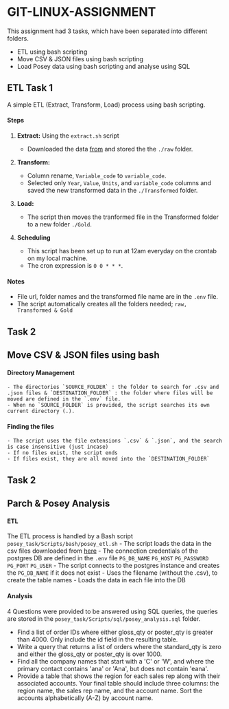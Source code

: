 # GIT-LINUX-ASSIGNMENT

This assignment had 3 tasks, which have been separated into different folders.
- ETL using bash scripting
- Move CSV & JSON files using bash scripting
- Load Posey data using bash scripting and analyse using SQL


## ETL Task 1

A simple ETL (Extract, Transform, Load) process using bash scripting.

#### Steps
1. **Extract:** Using the `extract.sh` script
    - Downloaded the data [from](https://www.stats.govt.nz/assets/Uploads/Annual-enterprise-survey/Annual-enterprise-survey-2023-financial-year-provisional/Download-data/annual-enterprise-survey-2023-financial-year-provisional.csv) and stored the the `./raw` folder. 

2. **Transform:**
    - Column rename, `Variable_code` to `variable_code`.
    - Selected only `Year`, `Value`, `Units`, and `variable_code` columns and saved the new transformed data in the `./Transformed` folder.

3. **Load:** 
    - The script then moves the tranformed file in the Transformed folder to a new folder `./Gold`.

4. **Scheduling**
    - This script has been set up to run at 12am everyday on the crontab on my local machine.
    - The cron expression is `0 0 * * *`.

#### Notes
- File url, folder names and the transformed file name are in the `.env` file.
- The script automatically creates all the folders needed; `raw, Transformed & Gold`


## Task 2
## Move CSV & JSON files using bash

#### Directory Management
    - The directories `SOURCE_FOLDER` : the folder to search for .csv and .json files & `DESTINATION_FOLDER` : the folder where files will be moved are defined in the `.env` file.
    - When no `SOURCE_FOLDER` is provided, the script searches its own current directory (.).

#### Finding the files
    - The script uses the file extensions `.csv` & `.json`, and the search is case insensitive (just incase)
    - If no files exist, the script ends
    - If files exist, they are all moved into the `DESTINATION_FOLDER`


## Task 2
## Parch & Posey Analysis

#### ETL
The ETL process is handled by a Bash script `posey_task/Scripts/bash/posey_etl.sh`
    - The script loads the data in the csv files downloaded from [here](https://github.com/jdbarillas/parchposey/tree/master/data-raw)
    - The connection credentials of the postgres DB are defined in the `.env` file 
        `PG_DB_NAME`
        `PG_HOST`
        `PG_PASSWORD`
        `PG_PORT`
        `PG_USER`
    - The script connects to the postgres instance and creates the `PG_DB_NAME` if it does not exist
    - Uses the filename (without the .csv), to create the table names
    - Loads the data in each file into the DB

#### Analysis
4 Questions were provided to be answered using SQL queries, the queries are stored in the `posey_task/Scripts/sql/posey_analysis.sql` folder.

- Find a list of order IDs where either gloss_qty or poster_qty is greater than 4000. Only include the id field in the resulting table.
- Write a query that returns a list of orders where the standard_qty is zero and either the gloss_qty or poster_qty is over 1000.
- Find all the company names that start with a 'C' or 'W', and where the primary contact contains 'ana' or 'Ana', but does not contain 'eana'.
- Provide a table that shows the region for each sales rep along with their associated accounts. Your final table should include three columns: the region name, the sales rep name, and the account name. Sort the accounts alphabetically (A-Z) by account name.
